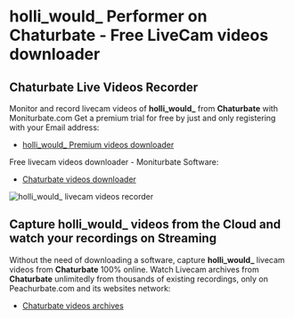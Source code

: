 # holli_would_ Performer on Chaturbate - Free LiveCam videos downloader

## Chaturbate Live Videos Recorder

Monitor and record livecam videos of **holli_would_** from **Chaturbate** with Moniturbate.com
Get a premium trial for free by just and only registering with your Email address:
* [holli_would_ Premium videos downloader](https://moniturbate.com/request-demo-licence-key.html)

Free livecam videos downloader - Moniturbate Software:
* [Chaturbate videos downloader](https://moniturbate.com/moniturbate-download-software.html)

![holli_would_ livecam videos recorder](https://peachurnet.com/templates/moniturbate-software.png)


## Capture holli_would_ videos from the Cloud and watch your recordings on Streaming

Without the need of downloading a software, capture **holli_would_** livecam videos from **Chaturbate** 100% online.
Watch Livecam archives from **Chaturbate** unlimitedly from thousands of existing recordings, only on Peachurbate.com and its websites network:
* [Chaturbate videos archives](https://peachurnet.com/)